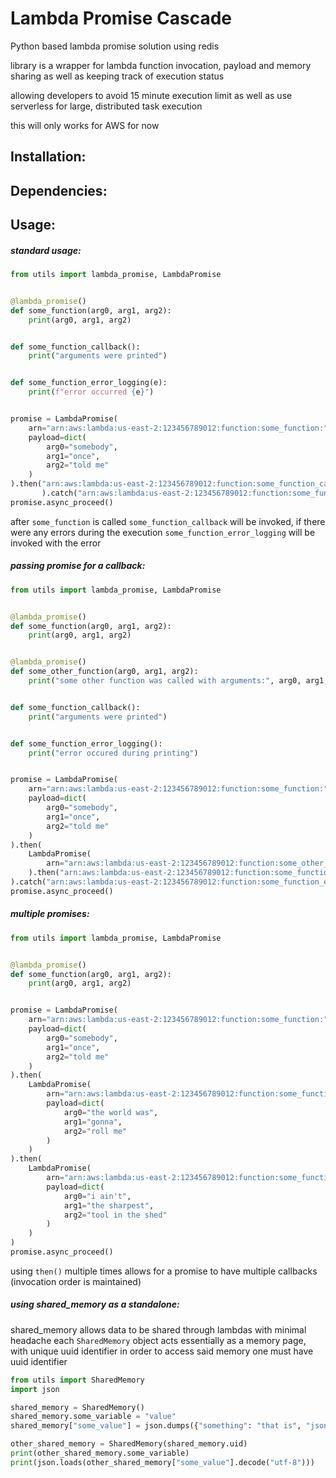 # Lambda Promise Cascade
Python based lambda promise solution using redis

library is a wrapper for lambda function invocation, payload and memory sharing
as well as keeping track of execution status

allowing developers to avoid 15 minute execution limit as well as use serverless for large, distributed task execution

this will only works for AWS for now
## Installation:
## Dependencies:
## Usage:

##### standard usage:
```python
from utils import lambda_promise, LambdaPromise


@lambda_promise()
def some_function(arg0, arg1, arg2):
    print(arg0, arg1, arg2)


def some_function_callback():
    print("arguments were printed")


def some_function_error_logging(e):
    print(f"error occurred {e}")


promise = LambdaPromise(
    arn="arn:aws:lambda:us-east-2:123456789012:function:some_function:",
    payload=dict(
        arg0="somebody",
        arg1="once",
        arg2="told me"
    )
).then("arn:aws:lambda:us-east-2:123456789012:function:some_function_callback:"
       ).catch("arn:aws:lambda:us-east-2:123456789012:function:some_function_error_logging:")
promise.async_proceed()
```

after `some_function` is called `some_function_callback` will be invoked, if there were any errors during the execution `some_function_error_logging` will be invoked with the error

##### passing promise for a callback:

```python
from utils import lambda_promise, LambdaPromise


@lambda_promise()
def some_function(arg0, arg1, arg2):
    print(arg0, arg1, arg2)


@lambda_promise()
def some_other_function(arg0, arg1, arg2):
    print("some other function was called with arguments:", arg0, arg1, arg2)


def some_function_callback():
    print("arguments were printed")


def some_function_error_logging():
    print("error occured during printing")


promise = LambdaPromise(
    arn="arn:aws:lambda:us-east-2:123456789012:function:some_function:",
    payload=dict(
        arg0="somebody",
        arg1="once",
        arg2="told me"
    )
).then(
    LambdaPromise(
        arn="arn:aws:lambda:us-east-2:123456789012:function:some_other_function:"
    ).then("arn:aws:lambda:us-east-2:123456789012:function:some_function_callback:")
).catch("arn:aws:lambda:us-east-2:123456789012:function:some_function_error_logging:")
promise.async_proceed()

```

##### multiple promises:
```python
from utils import lambda_promise, LambdaPromise


@lambda_promise()
def some_function(arg0, arg1, arg2):
    print(arg0, arg1, arg2)


promise = LambdaPromise(
    arn="arn:aws:lambda:us-east-2:123456789012:function:some_function:",
    payload=dict(
        arg0="somebody",
        arg1="once",
        arg2="told me"
    )
).then(
    LambdaPromise(
        arn="arn:aws:lambda:us-east-2:123456789012:function:some_function:",
        payload=dict(
            arg0="the world was",
            arg1="gonna",
            arg2="roll me"
        )
    )
).then(
    LambdaPromise(
        arn="arn:aws:lambda:us-east-2:123456789012:function:some_function:",
        payload=dict(
            arg0="i ain't",
            arg1="the sharpest",
            arg2="tool in the shed"
        )
    )
)
promise.async_proceed()
```
using `then()` multiple times allows for a promise to have multiple callbacks (invocation order is maintained)

##### using shared_memory as a standalone:
shared_memory allows data to be shared through lambdas with minimal headache
each `SharedMemory` object acts essentially as a memory page, with unique uuid identifier
in order to access said memory one must have uuid identifier
```python
from utils import SharedMemory
import json

shared_memory = SharedMemory()
shared_memory.some_variable = "value"
shared_memory["some_value"] = json.dumps({"something": "that is", "json": "encodable"})

other_shared_memory = SharedMemory(shared_memory.uid)
print(other_shared_memory.some_variable)
print(json.loads(other_shared_memory["some_value"].decode("utf-8")))
```